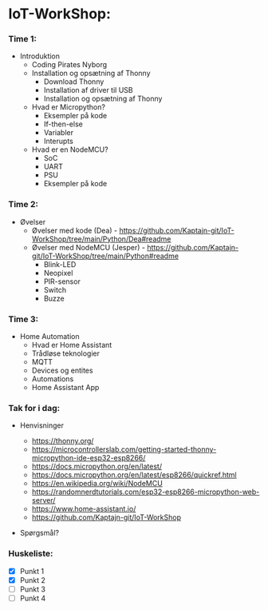 
# IoT-WorkShop:

### Time 1:  
* Introduktion  
   * Coding Pirates Nyborg  
   * Installation og opsætning af Thonny
     * Download Thonny
     * Installation af driver til USB
     * Installation og opsætning af Thonny
   * Hvad er Micropython?
     * Eksempler på kode
     * If-then-else
     * Variabler
     * Interupts
   * Hvad er en NodeMCU?
     * SoC
     * UART
     * PSU
     * Eksempler på kode
       
### Time 2:  
* Øvelser
  * Øvelser med kode (Dea) - https://github.com/Kaptajn-git/IoT-WorkShop/tree/main/Python/Dea#readme
  * Øvelser med NodeMCU (Jesper) - https://github.com/Kaptajn-git/IoT-WorkShop/tree/main/Python#readme
    * Blink-LED
    * Neopixel
    * PIR-sensor
    * Switch
    * Buzze  
      
### Time 3:  
* Home Automation
  * Hvad er Home Assistant
  * Trådløse teknologier
  * MQTT
  * Devices og entites    
  * Automations
  * Home Assistant App  
    
### Tak for i dag:  
  * Henvisninger
    * https://thonny.org/
    * https://microcontrollerslab.com/getting-started-thonny-micropython-ide-esp32-esp8266/
    * https://docs.micropython.org/en/latest/
    * https://docs.micropython.org/en/latest/esp8266/quickref.html
    * https://en.wikipedia.org/wiki/NodeMCU
    * https://randomnerdtutorials.com/esp32-esp8266-micropython-web-server/
    * https://www.home-assistant.io/
    * https://github.com/Kaptajn-git/IoT-WorkShop
      
  * Spørgsmål?





### Huskeliste:  
- [X] Punkt 1
- [X] Punkt 2
- [ ] Punkt 3
- [ ] Punkt 4
